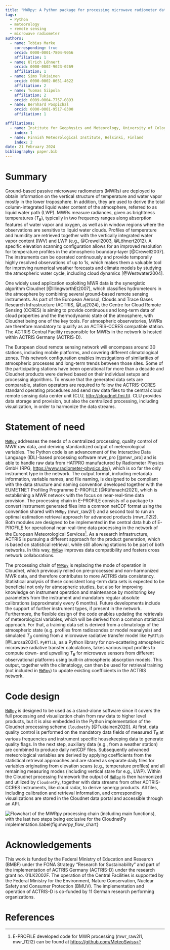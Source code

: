 ```yaml
---
title: "MWRpy: A Python package for processing microwave radiometer data"
tags:
  - Python
  - meteorology
  - remote sensing
  - microwave radiometer
authors:
  - name: Tobias Marke
    corresponding: true
    orcid: 0000-0001-7804-9056
    affiliation: 1
  - name: Ulrich Löhnert
    orcid: 0000-0002-9023-0269
    affiliation: 1
  - name: Simo Tukiainen
    orcid: 0000-0002-0651-4622
    affiliation: 2
  - name: Tuomas Siipola
    affiliation: 2
    orcid: 0009-0004-7757-0893
  - name: Bernhard Pospichal
    orcid: 0000-0001-9517-8300
    affiliation: 1

affiliations:
  - name: Institute for Geophysics and Meteorology, University of Cologne, Germany
    index: 1
  - name: Finnish Meteorological Institute, Helsinki, Finland
    index: 2
date: 21 February 2024
bibliography: paper.bib
---
```


# Summary

Ground-based passive microwave radiometers (MWRs) are deployed to obtain information on the vertical structure of
temperature and water vapor mostly in the lower troposphere. In addition, they are used to derive the total
column-integrated liquid water content of the atmosphere, referred to as liquid water path (LWP). MWRs measure radiances,
given as brightness temperatures ($T_B$), typically in two frequency ranges along absorption features of water vapor
and oxygen, as well as in window regions where the observations are sensitive to liquid water clouds. Profiles of
temperature and humidity are retrieved together with the vertically integrated water vapor content (IWV) and LWP
(e.g., @Crewell2003, @Löhnert2012). A specific elevation scanning configuration allows for an improved resolution for
temperature profiles in the atmospheric boundary-layer [@Crewell2007]. The instruments can be operated continuously
and provide temporally highly resolved observations of up to 1$s$, which makes them a valuable tool for improving
numerical weather forecasts and climate models by studying the atmospheric water cycle, including cloud dynamics
[@Westwater2004].

One widely used application exploiting MWR data is the synergistic algorithm Cloudnet [@IllingworthEt2007], which
classifies hydrometeors in the atmosphere by combining several ground-based remote sensing instruments. As part of
the European Aerosol, Clouds and Trace Gases Research Infrastructure (ACTRIS, @Laj2024), the Centre for
Cloud Remote Sensing (CCRES) is aiming to provide continuous and long-term data of cloud properties and the
thermodynamic state of the atmosphere, with Cloudnet being one of the key tools. For atmospheric observatories, MWRs
are therefore mandatory to qualify as an ACTRIS-CCRES compatible station. The ACTRIS Central Facility responsible
for MWRs in the network is hosted within ACTRIS Germany (ACTRIS-D).

The European cloud remote sensing network will encompass around 30 stations, including mobile platforms, and covering
different climatological zones. This network configuration enables investigations of similarities of atmospheric
processes and long-term trends between those sites. Some of the participating stations have been operational
for more than a decade and Cloudnet products were derived based on their individual setups and processing
algorithms. To ensure that the generated data sets are comparable, station operators are required to follow the
ACTRIS-CCRES standard operating procedures and send raw data files to the central cloud remote sensing data center unit
(CLU, http://cloudnet.fmi.fi). CLU provides data storage and provision, but also the centralized processing,
including visualization, in order to harmonize the data streams.

# Statement of need

[`MWRpy`](https://actris-cloudnet.github.io/mwrpy/index.html#) addresses the needs of a centralized processing,
quality control of MWR raw data, and deriving standardized output of meteorological variables. The Python code is an
advancement of the Interactive Data Language (IDL)-based processing software mwr_pro [@mwr_pro] and is able to handle raw data from HATPRO
manufactured by Radiometer Physics GmbH (RPG, https://www.radiometer-physics.de/), which is so far the only
instrument type in the network. The output format, including metadata information, variable names, and file
naming, is designed to be compliant with the data structure and naming convention developed together with the
EUMETNET Profiling Programme E-PROFILE [@Rüfenacht2021], which is establishing a MWR network with the focus on
near-real-time data provision. The processing chain in E-PROFILE consists of a package to convert instrument
generated files into a common netCDF format using the convention shared with `MWRpy` (mwr_raw2l1) and a second tool
to run an optimal estimation retrieval approach for advanced products (mwr_l12l2). Both modules are designed to be
implemented in the central data hub of E-PROFILE for operational near-real-time data processing in the network of the
European Meteorological Services[^1]. As a research infrastructure, ACTRIS is pursuing a different approach for the
product generation, which is based on statistical retrieval, while still allowing stations to be part of both networks.
In this way, [`MWRpy`](https://actris-cloudnet.github.io/mwrpy/index.html#) improves data compatibility and fosters
cross network collaborations.

The processing chain of [`MWRpy`](https://actris-cloudnet.github.io/mwrpy/index.html#) is replacing the mode of
operation in Cloudnet, which previously relied on pre-processed and non-harmonized MWR data, and therefore
contributes to more ACTRIS data consistency. Statistical analysis of these consistent long-term data sets is
expected to be beneficial not only for atmospheric studies, but also for improving knowledge on instrument operation
and maintenance by monitoring key parameters from the instrument and mandatory regular absolute calibrations
(approximately every 6 months). Future developments include the support of further instrument types, if present in
the network. Furthermore, the flexible design of the code enables updating the retrievals of meteorological
variables, which will be derived from a common statistical approach. For that, a training data set is derived from a
climatology of the atmospheric state (e.g. profiles from radiosondes or model reanalysis) and simulated $T_B$ coming
from a microwave radiative transfer model like `PyRTlib` [@Larosa2024]. `PyRTlib`, as a Python library for
non-scattering atmospheric microwave radiative transfer calculations, takes various input profiles to compute down-
and upwelling $T_B$ for microwave sensors from different observational platforms using built-in atmospheric
absorption models. This output, together with the climatology, can then be used for retrieval training (not included in
[`MWRpy`](https://actris-cloudnet.github.io/mwrpy/index.html#)) to update existing coefficients in the ACTRIS network.

[^1]: E-PROFILE developed code for MWR processing (mwr_raw2l1, mwr_l12l2) can be found at https://github.com/MeteoSwiss

# Code design

[`MWRpy`](https://actris-cloudnet.github.io/mwrpy/index.html#) is designed to be used as a stand-alone software since
it covers the full processing and visualization chain from raw data to higher level products, but it is also
embedded in the Python implementation of the Cloudnet processing scheme `CloudnetPy` [@Tukiainen2020]. At first, data
quality control is performed on the mandatory data fields of measured $T_B$ at various frequencies and instrument
specific housekeeping data to generate quality flags. In the next step, auxiliary data (e.g., from a weather station) are
combined to produce daily netCDF files. Subsequently advanced meteorological variables are derived by applying
coefficients from the statistical retrieval approaches and are stored as separate daily files for variables originating
from elevation scans (e.g., temperature profiles) and all remaining measuring modes (including vertical stare for e.g.,
LWP). Within the Cloudnet processing framework the output of
[`MWRpy`](https://actris-cloudnet.github.io/mwrpy/index.html#) is then harmonized and utilized by `CloudnetPy`, together
with data streams from other ACTRIS-CCRES instruments, like cloud radar, to derive synergy products. All files,
including calibration and retrieval information, and corresponding visualizations are stored in the Cloudnet data
portal and accessible through an API.

![Flowchart of the `MWRpy` processing chain (including main functions), with the last two steps
being exclusive for the `CloudnetPy` implementation.\label{fig:mwrpy_flow_chart}](mwrpy_flow_chart.png)

# Acknowledgements

This work is funded by the Federal Ministry of Education and Research (BMBF) under the FONA Strategy “Research for
Sustainability” and part of the implementation of ACTRIS Germany (ACTRIS-D) under the research grant no. 01LK2002F.
The operation of the Central Facilities is supported by the Federal Ministry for the Environment, Nature
Conservation, Nuclear Safety and Consumer Protection (BMUV). The implementation and operation of ACTRIS-D is
co-funded by 11 German research performing organizations.

# References
